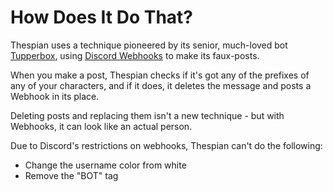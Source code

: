 # How Does It Do That?

Thespian uses a technique pioneered by its senior, much-loved bot [Tupperbox](https://github.com/Keterr/Tupperbox), using [Discord Webhooks](https://support.discord.com/hc/en-us/articles/228383668-Intro-to-Webhooks) to make its faux-posts.

When you make a post, Thespian checks if it's got any of the prefixes of any of your characters, and if it does, it deletes the message and posts a Webhook in its place.

Deleting posts and replacing them isn't a new technique - but with Webhooks, it can look like an actual person.

Due to Discord's restrictions on webhooks, Thespian can't do the following:

- Change the username color from white
- Remove the "BOT" tag
